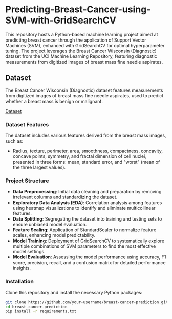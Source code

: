 # Predicting-Breast-Cancer-using-SVM-with-GridSearchCV

This repository hosts a Python-based machine learning project aimed at predicting breast cancer through the application of Support Vector Machines (SVM), enhanced with GridSearchCV for optimal hyperparameter tuning. The project leverages the Breast Cancer Wisconsin (Diagnostic) dataset from the UCI Machine Learning Repository, featuring diagnostic measurements from digitized images of breast mass fine needle aspirates.

## Dataset
The Breast Cancer Wisconsin (Diagnostic) dataset features measurements from digitized images of breast mass fine needle aspirates, used to predict whether a breast mass is benign or malignant.

[Dataset](https://archive.ics.uci.edu/dataset/17/breast+cancer+wisconsin+diagnostic)

### Dataset Features

The dataset includes various features derived from the breast mass images, such as:
- Radius, texture, perimeter, area, smoothness, compactness, concavity, concave points, symmetry, and fractal dimension of cell nuclei, presented in three forms: mean, standard error, and "worst" (mean of the three largest values).

### Project Structure

- **Data Preprocessing**: Initial data cleaning and preparation by removing irrelevant columns and standardizing the dataset.
- **Exploratory Data Analysis (EDA)**: Correlation analysis among features using heatmap visualizations to identify and eliminate multicollinear features.
- **Data Splitting**: Segregating the dataset into training and testing sets to ensure unbiased model evaluation.
- **Feature Scaling**: Application of StandardScaler to normalize feature scales, enhancing model predictability.
- **Model Training**: Deployment of GridSearchCV to systematically explore multiple combinations of SVM parameters to find the most effective model settings.
- **Model Evaluation**: Assessing the model performance using accuracy, F1 score, precision, recall, and a confusion matrix for detailed performance insights.

### Installation

Clone this repository and install the necessary Python packages:

```bash
git clone https://github.com/your-username/breast-cancer-prediction.git
cd breast-cancer-prediction
pip install -r requirements.txt
